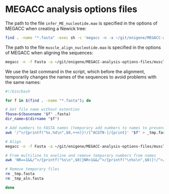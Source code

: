 # MEGACC analysis options files

The path to the file `infer_ME_nucleotide.mao` is specified in the options of
MEGACC when creating a Newick tree:
```bash
find . -name "*.fasta" -exec sh -c 'megacc -n -a ~/git/enigene/MEGACC-analysis-options-files/infer_ME_nucleotide.mao -d {} -o {} 1>/dev/null' \;
```

The path to the file `muscle_align_nucleotide.mao` is specified in the options
of MEGACC when aligning the sequences:
```bash
megacc -n -f Fasta -a ~/git/enigene/MEGACC-analysis-options-files/muscle_align_nucleotide.mao -d input.fasta -o output-alignment.fasta 1>/dev/null
```

We use the last command in the script, which before the alignment, temporarily
changes the names of the sequences to avoid problems with the same names:
```bash
#!/bin/bash

for f in $(find . -name "*.fasta"); do

# Get file name without extention
fbase=$(basename "$f" .fasta)
dir_name=$(dirname "$f")

# Add numbers to FASTA names (temporary add numbers to names to prevent troubles with non-unique names)
awk '/^>/{printf("%s.%d\n",$0,++n)}!/[^ACGTN-]/{print}' "$f" > _tmp.fasta

# Align
megacc -n -f Fasta -a ~/git/enigene/MEGACC-analysis-options-files/muscle_align_nucleotide.mao -d _tmp.fasta -o _tmp_aln 1>/dev/null

# From multiline to oneline and remove temporary numbers from names
awk 'NR==1&&/^>/{printf("%s\n",$0)}NR>1&&/^>/{printf("\n%s\n",$0)}!/^>/{printf("%s",$0)}END{printf"\n"}' _tmp_aln.fasta | sed -e "s/.[0-9]\+\$//" - > "$dir_name/$fbase"-aln.fasta

# Remove temporary files
rm _tmp.fasta
rm _tmp_aln.fasta

done
```
